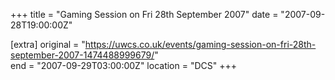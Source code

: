+++
title = "Gaming Session on Fri 28th September 2007"
date = "2007-09-28T19:00:00Z"

[extra]
original = "https://uwcs.co.uk/events/gaming-session-on-fri-28th-september-2007-1474488999679/"    
end = "2007-09-29T03:00:00Z"
location = "DCS"
+++



